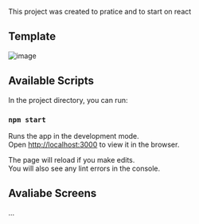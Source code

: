 This project was created to pratice and to start on react

## Template
![image](https://user-images.githubusercontent.com/49787374/124399059-7a2d0f80-dcef-11eb-9aef-d6c633cd1273.png)

## Available Scripts

In the project directory, you can run:

### `npm start`

Runs the app in the development mode.<br />
Open [http://localhost:3000](http://localhost:3000) to view it in the browser.

The page will reload if you make edits.<br />
You will also see any lint errors in the console.

## Avaliabe Screens

...

